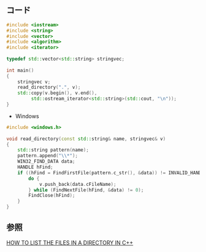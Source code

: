## コード

```cpp
#include <iostream>
#include <string>
#include <vector>
#include <algorithm>
#include <iterator>
 
typedef std::vector<std::string> stringvec;
 
int main()
{
    stringvec v;
    read_directory(".", v);
    std::copy(v.begin(), v.end(),
         std::ostream_iterator<std::string>(std::cout, "\n"));
}
```

- Windows

```cpp
#include <windows.h>
 
void read_directory(const std::string& name, stringvec& v)
{
    std::string pattern(name);
    pattern.append("\\*");
    WIN32_FIND_DATA data;
    HANDLE hFind;
    if ((hFind = FindFirstFile(pattern.c_str(), &data)) != INVALID_HANDLE_VALUE) {
        do {
            v.push_back(data.cFileName);
        } while (FindNextFile(hFind, &data) != 0);
        FindClose(hFind);
    }
}
```

## 参照
[HOW TO LIST THE FILES IN A DIRECTORY IN C++](http://www.martinbroadhurst.com/list-the-files-in-a-directory-in-c.html)
